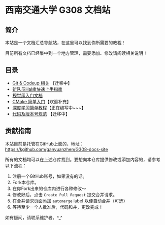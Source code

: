 # 西南交通大学 G308 文档站

## 简介

本站是一个文档汇总导航站，在这里可以找到你所需要的教程！

目前所有文档已经集中到一个地方管理，需要添加、修改请阅读相关说明！
## 目录

- [Git & Codeup 相关](/Projects/git-codeup-g308) 【迁移中】
- [新队员Hal库快速上手指南](/Projects/G308_HAL_Guide/README.md)
- [视觉组入门文档](/Projects/G308-Visual-Guide/README.md)
- [CMake 简单入门](https://www.300c.top/2023/02/09/CMake-tutorial/)【欢迎补充】
- [深度学习简单教程](https://github.com/ganyuanzhen/Deep-Learning-Notes)【正在编写中~~~】
- [代码及版本号规范](/Projects/code-and-versioning-format) 【迁移中】

## 贡献指南

本站目前是托管在GitHub上面的，地址：https://kgithub.com/ganyuanzhen/G308-docs-site 

所有的文档均可以在上述仓库找到。要想向本仓库提供修改或添加内容的，请参考以下流程：

1. 注册一个GitHub账号，如果没有的话。
2. Fork本仓库。
3. 在你Fork出来的仓库内进行各种修改～
4. 修改好后，点击 `Create Pull Request` 提交合并请求。
5. 在合并请求页面添加 `automerge` label 以便自动合并（可选）
6. 等待至少一个人批准后，代码和并，更改完成！

如有疑问，请联系维护者。^_^